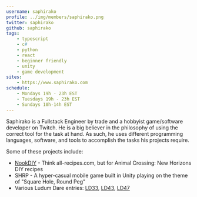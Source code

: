 ```yaml
---
username: saphirako
profile: ../img/members/saphirako.png
twitter: saphirako
github: saphirako
tags:
    - typescript
    - c#
    - python
    - react
    - beginner friendly
    - unity
    - game development
sites:
    - https://www.saphirako.com
schedule:
    - Mondays 19h - 23h EST
    - Tuesdays 19h - 23h EST
    - Sundays 10h-14h EST
---
```


Saphirako is a Fullstack Engineer by trade and a hobbyist game/software developer on Twitch. He is a big believer in the philosophy of using the correct tool for the task at hand. As such, he uses different programming languages, software, and tools to accomplish the tasks his projects require.  

Some of these projects include:  
* [NookDIY](https://www.nookdiy.me) - Think all-recipes.com, but for Animal Crossing: New Horizons DIY recipes
* SHRP - A hyper-casual mobile game built in Unity playing on the theme of "Square Hole, Round Peg"
* Various Ludum Dare entries: [LD33](https://web.archive.org/web/20200804074758/http://ludumdare.com/compo/ludum-dare-33/?action=preview&uid=32394), [LD43](https://ldjam.com/events/ludum-dare/43/the-dilemmnist), [LD47](https://ldjam.com/events/ludum-dare/47/haighper-lewp)
